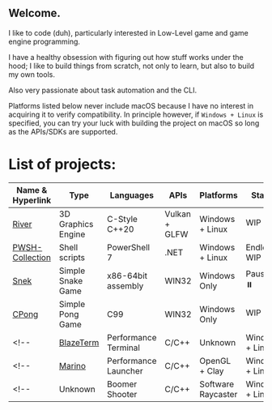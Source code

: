 ## Welcome.

I like to code (duh), particularly interested in Low-Level game and game engine programming.

I have a healthy obsession with figuring out how stuff works under the hood;
I like to build things from scratch, not only to learn, but also to build my own tools.

Also very passionate about task automation and the CLI.

Platforms listed below never include macOS because I have no interest in acquiring it to verify compatibility.
In principle however, if `Windows + Linux` is specified, you can try your luck with building the project on macOS so long as the APIs/SDKs are supported.

# List of projects:
| Name & Hyperlink                                                  | Type                  | Languages           | APIs                    | Platforms         | Status            |
| ---                                                               | ---                   | ---                 | ---                     | ---               | ---               |
| [River](https://github.com/FlyMandi/River)                        | 3D Graphics Engine    | C-Style C++20       | Vulkan + GLFW           | Windows + Linux   | WIP 👷🏗️          |
| [PWSH-Collection](https://github.com/FlyMandi/PWSH-Collection)    | Shell scripts         | PowerShell 7        | .NET                    | Windows + Linux   | Endlessly WIP 🔁  |
| [Snek](https://github.com/FlyMandi/Snek)                          | Simple Snake Game     | x86-64bit assembly  | WIN32                   | Windows Only      | Paused ⏸️         |
| [CPong](https://github.com/FlyMandi/CPong)                        | Simple Pong Game      | C99                   | WIN32                   | Windows Only      | WIP 👷🏗️          |
<!-- | [BlazeTerm](https://github.com/FlyMandi/BlazeTerm)                | Performance Terminal  | C/C++               | Unknown                 | Windows + Linux    | Not Started 📆    | -->
<!-- | [Marino](https://github.com/FlyMandi/Marino)                      | Performance Launcher  | C/C++               | OpenGL + Clay           | Windows + Linux    | Not Started 📆    | -->
<!-- | Unknown                                                           | Boomer Shooter        | C/C++               | Software Raycaster      | Windows + Linux    | Not Started 📆    | -->
